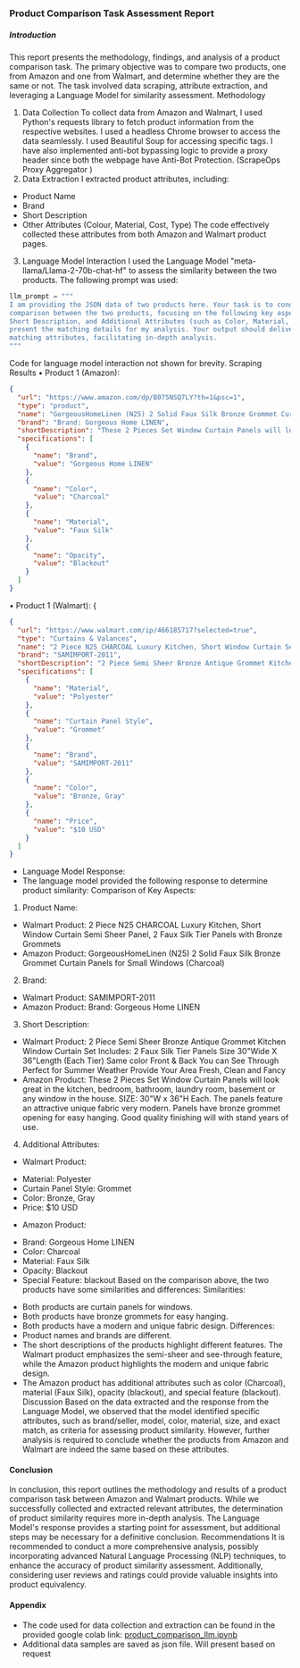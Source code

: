 
### Product Comparison Task Assessment Report

##### Introduction

This report presents the methodology, findings, and analysis of a product comparison task. The
primary objective was to compare two products, one from Amazon and one from Walmart, and
determine whether they are the same or not. The task involved data scraping, attribute extraction,
and leveraging a Language Model for similarity assessment.
Methodology

1. Data Collection
   To collect data from Amazon and Walmart, I used Python's requests library to fetch product
   information from the respective websites. I used a headless Chrome browser to access the data
   seamlessly.
   I used Beautiful Soup for accessing specific tags. I have also implemented anti-bot bypassing logic to
   provide a proxy header since both the webpage have Anti-Bot Protection. (ScrapeOps Proxy
   Aggregator )
2. Data Extraction
   I extracted product attributes, including:

* Product Name
* Brand
* Short Description
* Other Attributes (Colour, Material, Cost, Type)
  The code effectively collected these attributes from both Amazon and Walmart product pages.

3. Language Model Interaction
   I used the Language Model "meta-llama/Llama-2-70b-chat-hf" to assess the similarity between the
   two products. The following prompt was used:

```py
llm_prompt = """ 
I am providing the JSON data of two products here. Your task is to conduct a detailed attribute 
comparison between the two products, focusing on the following key aspects: Product Name, Brand, 
Short Description, and Additional Attributes (such as Color, Material, Cost, and Type). Subsequently, 
present the matching details for my analysis. Your output should deliver a detailed breakdown of the 
matching attributes, facilitating in-depth analysis.
"""
```

Code for language model interaction not shown for brevity.
Scraping Results
• Product 1 (Amazon):

```json
{
  "url": "https://www.amazon.com/dp/B075NSQ7LY?th=1&psc=1",
  "type": "product",
  "name": "GorgeousHomeLinen (N25) 2 Solid Faux Silk Bronze Grommet Curtain Panels for Small Windows (Charcoal)",
  "brand": "Brand: Gorgeous Home LINEN",
  "shortDescription": "These 2 Pieces Set Window Curtain Panels will look great in  the kitchen, bedroom, bathroom, laundry room, basemen or SIZE 'W x 36'H Each. The panels feature an attractive unique fabric very",
  "specifications": [
    {
      "name": "Brand",
      "value": "Gorgeous Home LINEN"
    },
    {
      "name": "Color",
      "value": "Charcoal"
    },
    {
      "name": "Material",
      "value": "Faux Silk"
    },
    {
      "name": "Opacity",
      "value": "Blackout"
    }
  ]
}
```

• Product 1 (Walmart): {

```json
{
  "url": "https://www.walmart.com/ip/466185717?selected=true",
  "type": "Curtains & Valances",
  "name": "2 Piece N25 CHARCOAL Luxury Kitchen, Short Window Curtain Semi Sheer Panel, 2 Faux Silk Tier Panels With Bronze Grommets",
  "brand": "SAMIMPORT-2011",
  "shortDescription": "2 Piece Semi Sheer Bronze Antique Grommet Kitchen Window Curtain Set Includes: 2 Faux Silk Tier Panels Size 30\"Wide X 36\"Length (Each Tier)Same color Front & Back You can See Thru Perfect for Summer Weather Provide our Area Fresh, Clean and Fancy",
  "specifications": [
    {
      "name": "Material",
      "value": "Polyester"
    },
    {
      "name": "Curtain Panel Style",
      "value": "Grommet"
    },
    {
      "name": "Brand",
      "value": "SAMIMPORT-2011"
    },
    {
      "name": "Color",
      "value": "Bronze, Gray"
    },
    {
      "name": "Price",
      "value": "$10 USD"
    }
  ]
}
```

* Language Model Response:
* The language model provided the following response to determine product
  similarity:
  Comparison of Key Aspects:

1. Product Name:

* Walmart Product: 2 Piece N25 CHARCOAL Luxury Kitchen, Short Window Curtain Semi
  Sheer Panel, 2 Faux Silk Tier Panels with Bronze Grommets
* Amazon Product: GorgeousHomeLinen (N25) 2 Solid Faux Silk Bronze Grommet Curtain
  Panels for Small Windows (Charcoal)

2. Brand:

* Walmart Product: SAMIMPORT-2011
* Amazon Product: Brand: Gorgeous Home LINEN

3. Short Description:

* Walmart Product: 2 Piece Semi Sheer Bronze Antique Grommet Kitchen Window Curtain
  Set Includes: 2 Faux Silk Tier Panels Size 30"Wide X 36"Length (Each Tier) Same color Front & Back
  You can See Through Perfect for Summer Weather Provide Your Area Fresh, Clean and Fancy
* Amazon Product: These 2 Pieces Set Window Curtain Panels will look great in the kitchen,
  bedroom, bathroom, laundry room, basement or any window in the house. SIZE: 30"W x 36"H Each.
  The panels feature an attractive unique fabric very modern. Panels have bronze grommet opening for
  easy hanging. Good quality finishing will with stand years of use.

4. Additional Attributes:

* Walmart Product:

+ Material: Polyester
+ Curtain Panel Style: Grommet
+ Color: Bronze, Gray
+ Price: $10 USD

* Amazon Product:

+ Brand: Gorgeous Home LINEN
+ Color: Charcoal
+ Material: Faux Silk
+ Opacity: Blackout
+ Special Feature: blackout
  Based on the comparison above, the two products have some similarities and differences:
  Similarities:

* Both products are curtain panels for windows.
* Both products have bronze grommets for easy hanging.
* Both products have a modern and unique fabric design.
  Differences:
* Product names and brands are different.
* The short descriptions of the products highlight different features. The Walmart product
  emphasizes the semi-sheer and see-through feature, while the Amazon product highlights the
  modern and unique fabric design.
* The Amazon product has additional attributes such as color (Charcoal), material (Faux Silk), opacity
  (blackout), and special feature (blackout).
  Discussion
  Based on the data extracted and the response from the Language Model, we observed that the
  model identified specific attributes, such as brand/seller, model, color, material, size, and exact
  match, as criteria for assessing product similarity. However, further analysis is required to conclude
  whether the products from Amazon and Walmart are indeed the same based on these attributes.

#### Conclusion

In conclusion, this report outlines the methodology and results of a product comparison task
between Amazon and Walmart products. While we successfully collected and extracted relevant
attributes, the determination of product similarity requires more in-depth analysis. The Language
Model's response provides a starting point for assessment, but additional steps may be necessary for
a definitive conclusion.
Recommendations
It is recommended to conduct a more comprehensive analysis, possibly incorporating advanced
Natural Language Processing (NLP) techniques, to enhance the accuracy of product similarity
assessment. Additionally, considering user reviews and ratings could provide valuable insights into
product equivalency.

#### Appendix

* The code used for data collection and extraction can be found in the provided google colab
  link: [product_comparison_llm.ipynb](https://colab.research.google.com/drive/1N4BqINdOmxokVfmGYeAJa01J7ynrkwLB?usp=sharing)
* Additional data samples are saved as json file. Will present based on request